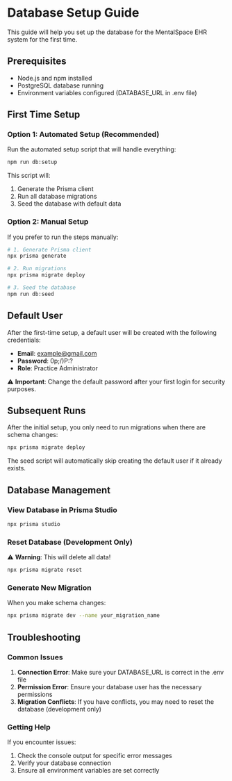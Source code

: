 # Database Setup Guide

This guide will help you set up the database for the MentalSpace EHR system for the first time.

## Prerequisites

- Node.js and npm installed
- PostgreSQL database running
- Environment variables configured (DATABASE_URL in .env file)

## First Time Setup

### Option 1: Automated Setup (Recommended)

Run the automated setup script that will handle everything:

```bash
npm run db:setup
```

This script will:
1. Generate the Prisma client
2. Run all database migrations
3. Seed the database with default data

### Option 2: Manual Setup

If you prefer to run the steps manually:

```bash
# 1. Generate Prisma client
npx prisma generate

# 2. Run migrations
npx prisma migrate deploy

# 3. Seed the database
npm run db:seed
```

## Default User

After the first-time setup, a default user will be created with the following credentials:

- **Email**: example@gmail.com
- **Password**: 0p;/)P:?
- **Role**: Practice Administrator

⚠️ **Important**: Change the default password after your first login for security purposes.

## Subsequent Runs

After the initial setup, you only need to run migrations when there are schema changes:

```bash
npx prisma migrate deploy
```

The seed script will automatically skip creating the default user if it already exists.

## Database Management

### View Database in Prisma Studio

```bash
npx prisma studio
```

### Reset Database (Development Only)

⚠️ **Warning**: This will delete all data!

```bash
npx prisma migrate reset
```

### Generate New Migration

When you make schema changes:

```bash
npx prisma migrate dev --name your_migration_name
```

## Troubleshooting

### Common Issues

1. **Connection Error**: Make sure your DATABASE_URL is correct in the .env file
2. **Permission Error**: Ensure your database user has the necessary permissions
3. **Migration Conflicts**: If you have conflicts, you may need to reset the database (development only)

### Getting Help

If you encounter issues:
1. Check the console output for specific error messages
2. Verify your database connection
3. Ensure all environment variables are set correctly 